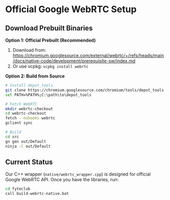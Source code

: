 # Official Google WebRTC Setup

## Download Prebuilt Binaries

**Option 1: Official Prebuilt (Recommended)**
1. Download from: https://chromium.googlesource.com/external/webrtc/+/refs/heads/main/docs/native-code/development/prerequisite-sw/index.md
2. Or use vcpkg: `vcpkg install webrtc`

**Option 2: Build from Source**
```bash
# Install depot_tools
git clone https://chromium.googlesource.com/chromium/tools/depot_tools.git
set PATH=%PATH%;C:\path\to\depot_tools

# Fetch WebRTC
mkdir webrtc-checkout
cd webrtc-checkout
fetch --nohooks webrtc
gclient sync

# Build
cd src
gn gen out/Default
ninja -C out/Default
```

## Current Status
Our C++ wrapper (`native/webrtc_wrapper.cpp`) is designed for official Google WebRTC API. Once you have the libraries, run:

```bash
cd fyteclub
call build-webrtc-native.bat
```
